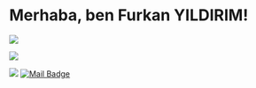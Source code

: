 # Merhaba, ben Furkan YILDIRIM! 
<p align="left"> <img src="https://github-readme-stats.vercel.app/api?username=FurkanYildirim&&show_icons=true&title_color=ffffff&icon_color=bb2acf&text_color=daf7dc&bg_color=151515"> </p>

[![](https://img.shields.io/github/followers/FurkanYildirim?style=social)](https://www.github.com/FurkanYildirim)


[![](https://img.shields.io/badge/linkedin-%230077B5.svg?&style=for-the-badge&logo=linkedin&logoColor=white)](https://www.linkedin.com/in/furkanyildirim34/)
[![Mail Badge](https://img.shields.io/badge/furkanyildirim@yahoo.com-c14438?style=for-the-badge&logo=Gmail&logoColor=white&link=mailto:furkanyildirim@yahoo.com)](mailto:furkanyildirim@yahoo.com)
